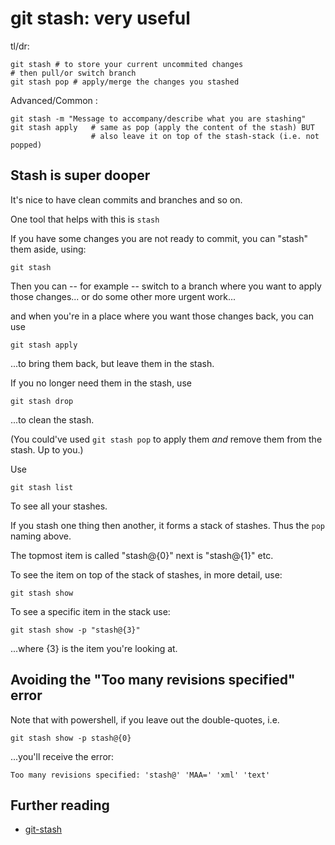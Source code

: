 ﻿# git stash: very useful

tl/dr:

	git stash # to store your current uncommited changes
	# then pull/or switch branch
	git stash pop # apply/merge the changes you stashed


Advanced/Common :

	git stash -m "Message to accompany/describe what you are stashing"
	git stash apply   # same as pop (apply the content of the stash) BUT
	                  # also leave it on top of the stash-stack (i.e. not popped)


## Stash is super dooper

It's nice to have clean commits and branches and so on.

One tool that helps with this is `stash`

If you have some changes you are not ready to commit, you can "stash" them aside, using:

	git stash

Then you can -- for example -- switch to a branch where you want to apply those changes... or do some other more urgent work...

and when you're in a place where you want those changes back, you can use

	git stash apply

...to bring them back, but leave them in the stash.

If you no longer need them in the stash, use

	git stash drop

...to clean the stash.

(You could've used `git stash pop` to apply them *and* remove them from the stash. Up to you.)

Use

	git stash list

To see all your stashes.

If you stash one thing then another, it forms a stack of stashes. Thus the `pop` naming above.

The topmost item is called "stash@{0}" next is "stash@{1}" etc.

To see the item on top of the stack of stashes, in more detail, use:

	git stash show

To see a specific item in the stack use:

	git stash show -p "stash@{3}"

...where {3} is the item you're looking at.

## Avoiding the "Too many revisions specified" error

Note that with powershell, if you leave out the double-quotes, i.e.

	git stash show -p stash@{0}

...you'll receive the error:

	Too many revisions specified: 'stash@' 'MAA=' 'xml' 'text'

## Further reading

- [git-stash](https://git-scm.com/docs/git-stash/1.5.5)